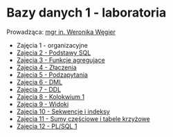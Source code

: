 # Bazy danych 1 - laboratoria

Prowadząca: [mgr in. Weronika Węgier](https://www.kssk.pwr.edu.pl/users/wegier)

- Zajęcia 1 - organizacyjne
- [Zajęcia 2 - Podstawy SQL](./bazy1_lab2.md)
- [Zajęcia 3 - Funkcje agregujące](./bazy1_lab3.md)
- [Zajęcia 4 - Złączenia](./bazy1_lab4.md)
- [Zajęcia 5 - Podzapytania](./bazy1_lab5.md)
- [Zajęcia 6 - DML](./bazy1_lab6.md)
- [Zajęcia 7 - DDL](./bazy1_lab7.md)
- [Zajęcia 8 - Kolokwium 1](./bazy1_kolokwium1.md)
- [Zajęcia 9 - Widoki](./bazy1_lab9.md)
- [Zajęcia 10 - Sekwencje i indeksy](./bazy1_lab10.md)
- [Zajęcia 11 - Sumy częściowe i tabele krzyżowe](./bazy1_lab11.md)
- [Zajęcia 12 - PL/SQL 1](./bazy1_lab12.md)

